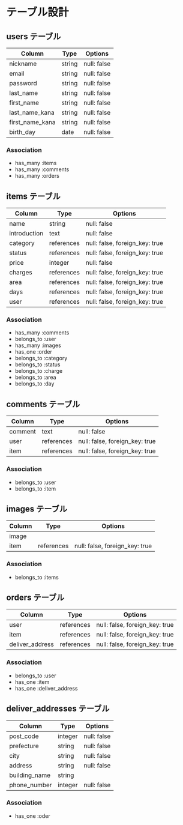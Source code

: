 # テーブル設計

## users テーブル

| Column          | Type   | Options     |
| --------------- | ------ | ----------- |
| nickname        | string | null: false |
| email           | string | null: false |
| password        | string | null: false |
| last_name       | string | null: false |
| first_name      | string | null: false |
| last_name_kana  | string | null: false |
| first_name_kana | string | null: false |
| birth_day       | date   | null: false |

### Association

- has_many :items
- has_many :comments
- has_many :orders

## items テーブル

| Column       | Type       | Options                        |
| ------------ | ---------- | ------------------------------ |
| name         | string     | null: false                    |
| introduction | text       | null: false                    |
| category     | references | null: false, foreign_key: true |
| status       | references | null: false, foreign_key: true |
| price        | integer    | null: false                    |
| charges      | references | null: false, foreign_key: true |
| area         | references | null: false, foreign_key: true |
| days         | references | null: false, foreign_key: true |
| user         | references | null: false, foreign_key: true |

### Association

- has_many :comments
- belongs_to :user
- has_many :images
- has_one :order
- belongs_to :category
- belongs_to :status
- belongs_to :charge
- belongs_to :area
- belongs_to :day

## comments テーブル

| Column  | Type       | Options                        |
| ------- | ---------- | ------------------------------ |
| comment | text       | null: false                    |
| user    | references | null: false, foreign_key: true |
| item    | references | null: false, foreign_key: true |

### Association

- belongs_to :user
- belongs_to :item

## images テーブル

| Column | Type       | Options                        |
| ------ | ---------- | ------------------------------ |
| image  |            |                                |
| item   | references | null: false, foreign_key: true |

### Association

- belongs_to :items

## orders テーブル

| Column          | Type       | Options                        |
| --------------- | ---------- | ------------------------------ |
| user            | references | null: false, foreign_key: true |
| item            | references | null: false, foreign_key: true |
| deliver_address | references | null: false, foreign_key: true |

### Association

- belongs_to :user
- has_one :item
- has_one :deliver_address

## deliver_addresses テーブル

| Column        | Type    | Options     |
| ------------- | ------- | ----------- |
| post_code     | integer | null: false |
| prefecture    | string  | null: false |
| city          | string  | null: false |
| address       | string  | null: false |
| building_name | string  |             |
| phone_number  | integer | null: false |

### Association

- has_one :oder